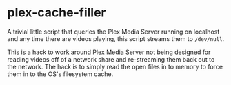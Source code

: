 # plex-cache-filler

A trivial little script that queries the Plex Media Server running on localhost
and any time there are videos playing, this script streams them to `/dev/null`.

This is a hack to work around Plex Media Server not being designed for reading
videos off of a network share and re-streaming them back out to the network.
The hack is to simply read the open files in to memory to force them in to the
OS's filesystem cache.
